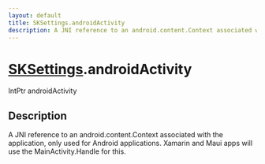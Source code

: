 ```yaml
---
layout: default
title: SKSettings.androidActivity
description: A JNI reference to an android.content.Context associated with the application, only used for Android applications. Xamarin and Maui apps will use the MainActivity.Handle for this.
---
```

# [SKSettings]({{site.url}}/Pages/StereoKit/SKSettings.html).androidActivity

<div class='signature' markdown='1'>
IntPtr androidActivity
</div>

## Description
A JNI reference to an android.content.Context associated
with the application, only used for Android applications. Xamarin
and Maui apps will use the MainActivity.Handle for this.

